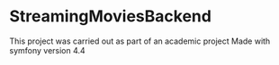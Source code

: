 # StreamingMoviesBackend
 This project was carried out as part of an academic project
Made with symfony version 4.4
